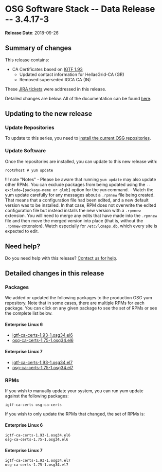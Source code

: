OSG Software Stack -- Data Release -- 3.4.17-3
==============================================

**Release Date**: 2018-09-26

Summary of changes
------------------

This release contains:

-   CA Certificates based on [IGTF 1.93](http://dist.eugridpma.info/distribution/igtf/current/CHANGES)
    - Updated contact information for HellasGrid-CA (GR)
    - Removed superseded IGCA CA (IN)


These [JIRA tickets](https://jira.opensciencegrid.org/issues/?jql=project%20%3D%20SOFTWARE%20AND%20fixVersion%20%3D%203.4.17-3%20ORDER%20BY%20priority%20DESC%2C%20key%20DESC) were addressed in this release.

Detailed changes are below. All of the documentation can be found [here](../../index.md).

Updating to the new release
---------------------------

### Update Repositories

To update to this series, you need to [install the current OSG repositories](../../common/yum.md#install-osg-repositories).

### Update Software

Once the repositories are installed, you can update to this new release with:

``` console
root@host # yum update
```

!!! note "Notes"
    -   Please be aware that running `yum update` may also update other RPMs. You can exclude packages from being updated using the `--exclude=[package-name or glob]` option for the `yum` command.
    -   Watch the yum update carefully for any messages about a `.rpmnew` file being created. That means that a configuration file had been edited, and a new default version was to be installed. In that case, RPM does not overwrite the edited configuration file but instead installs the new version with a `.rpmnew` extension. You will need to merge any edits that have made into the `.rpmnew` file and then move the merged version into place (that is, without the `.rpmnew` extension). Watch especially for `/etc/lcmaps.db`, which every site is expected to edit.

Need help?
----------

Do you need help with this release? [Contact us for help](../../common/help.md).

Detailed changes in this release
--------------------------------

### Packages

We added or updated the following packages to the production OSG yum repository. Note that in some cases, there are multiple RPMs for each package. You can click on any given package to see the set of RPMs or see the complete list below.

#### Enterprise Linux 6

-   [igtf-ca-certs-1.93-1.osg34.el6](https://koji.chtc.wisc.edu/koji/search?match=glob&type=build&terms=igtf-ca-certs-1.93-1.osg34.el6)
-   [osg-ca-certs-1.75-1.osg34.el6](https://koji.chtc.wisc.edu/koji/search?match=glob&type=build&terms=osg-ca-certs-1.75-1.osg34.el6)

#### Enterprise Linux 7

-   [igtf-ca-certs-1.93-1.osg34.el7](https://koji.chtc.wisc.edu/koji/search?match=glob&type=build&terms=igtf-ca-certs-1.93-1.osg34.el7)
-   [osg-ca-certs-1.75-1.osg34.el7](https://koji.chtc.wisc.edu/koji/search?match=glob&type=build&terms=osg-ca-certs-1.75-1.osg34.el7)

### RPMs

If you wish to manually update your system, you can run yum update against the following packages:

    igtf-ca-certs osg-ca-certs

If you wish to only update the RPMs that changed, the set of RPMs is:

#### Enterprise Linux 6

``` file
igtf-ca-certs-1.93-1.osg34.el6
osg-ca-certs-1.75-1.osg34.el6
```

#### Enterprise Linux 7

``` file
igtf-ca-certs-1.93-1.osg34.el7
osg-ca-certs-1.75-1.osg34.el7
```
